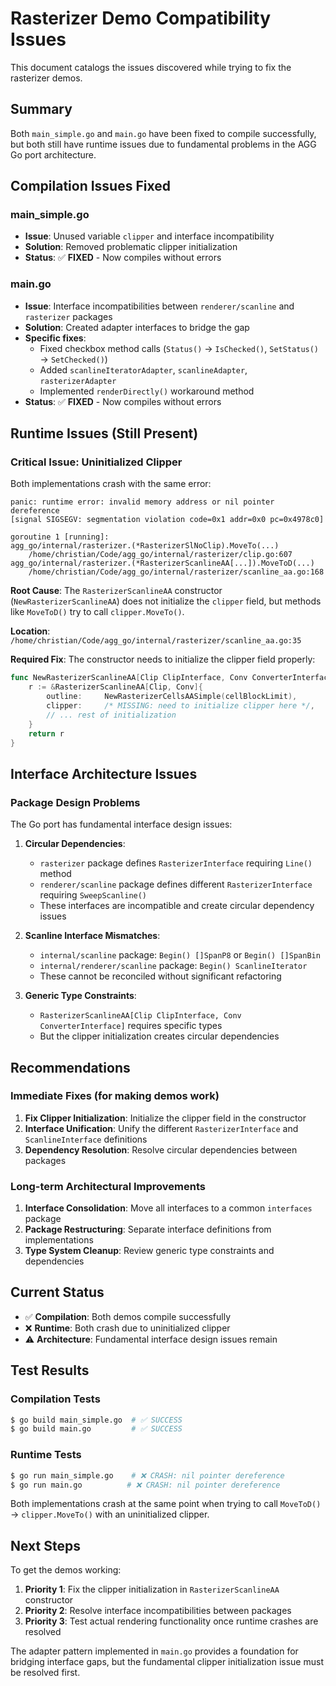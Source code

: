 # Rasterizer Demo Compatibility Issues

This document catalogs the issues discovered while trying to fix the rasterizer demos.

## Summary

Both `main_simple.go` and `main.go` have been fixed to compile successfully, but both still have runtime issues due to fundamental problems in the AGG Go port architecture.

## Compilation Issues Fixed

### main_simple.go

- **Issue**: Unused variable `clipper` and interface incompatibility
- **Solution**: Removed problematic clipper initialization
- **Status**: ✅ **FIXED** - Now compiles without errors

### main.go

- **Issue**: Interface incompatibilities between `renderer/scanline` and `rasterizer` packages
- **Solution**: Created adapter interfaces to bridge the gap
- **Specific fixes**:
  - Fixed checkbox method calls (`Status()` → `IsChecked()`, `SetStatus()` → `SetChecked()`)
  - Added `scanlineIteratorAdapter`, `scanlineAdapter`, `rasterizerAdapter`
  - Implemented `renderDirectly()` workaround method
- **Status**: ✅ **FIXED** - Now compiles without errors

## Runtime Issues (Still Present)

### Critical Issue: Uninitialized Clipper

Both implementations crash with the same error:

```
panic: runtime error: invalid memory address or nil pointer dereference
[signal SIGSEGV: segmentation violation code=0x1 addr=0x0 pc=0x4978c0]

goroutine 1 [running]:
agg_go/internal/rasterizer.(*RasterizerSlNoClip).MoveTo(...)
    /home/christian/Code/agg_go/internal/rasterizer/clip.go:607
agg_go/internal/rasterizer.(*RasterizerScanlineAA[...]).MoveToD(...)
    /home/christian/Code/agg_go/internal/rasterizer/scanline_aa.go:168
```

**Root Cause**: The `RasterizerScanlineAA` constructor (`NewRasterizerScanlineAA`) does not initialize the `clipper` field, but methods like `MoveToD()` try to call `clipper.MoveTo()`.

**Location**: `/home/christian/Code/agg_go/internal/rasterizer/scanline_aa.go:35`

**Required Fix**: The constructor needs to initialize the clipper field properly:

```go
func NewRasterizerScanlineAA[Clip ClipInterface, Conv ConverterInterface](cellBlockLimit uint32) *RasterizerScanlineAA[Clip, Conv] {
    r := &RasterizerScanlineAA[Clip, Conv]{
        outline:     NewRasterizerCellsAASimple(cellBlockLimit),
        clipper:     /* MISSING: need to initialize clipper here */,
        // ... rest of initialization
    }
    return r
}
```

## Interface Architecture Issues

### Package Design Problems

The Go port has fundamental interface design issues:

1. **Circular Dependencies**:

   - `rasterizer` package defines `RasterizerInterface` requiring `Line()` method
   - `renderer/scanline` package defines different `RasterizerInterface` requiring `SweepScanline()`
   - These interfaces are incompatible and create circular dependency issues

2. **Scanline Interface Mismatches**:

   - `internal/scanline` package: `Begin() []SpanP8` or `Begin() []SpanBin`
   - `internal/renderer/scanline` package: `Begin() ScanlineIterator`
   - These cannot be reconciled without significant refactoring

3. **Generic Type Constraints**:
   - `RasterizerScanlineAA[Clip ClipInterface, Conv ConverterInterface]` requires specific types
   - But the clipper initialization creates circular dependencies

## Recommendations

### Immediate Fixes (for making demos work)

1. **Fix Clipper Initialization**: Initialize the clipper field in the constructor
2. **Interface Unification**: Unify the different `RasterizerInterface` and `ScanlineInterface` definitions
3. **Dependency Resolution**: Resolve circular dependencies between packages

### Long-term Architectural Improvements

1. **Interface Consolidation**: Move all interfaces to a common `interfaces` package
2. **Package Restructuring**: Separate interface definitions from implementations
3. **Type System Cleanup**: Review generic type constraints and dependencies

## Current Status

- ✅ **Compilation**: Both demos compile successfully
- ❌ **Runtime**: Both crash due to uninitialized clipper
- ⚠️ **Architecture**: Fundamental interface design issues remain

## Test Results

### Compilation Tests

```bash
$ go build main_simple.go  # ✅ SUCCESS
$ go build main.go         # ✅ SUCCESS
```

### Runtime Tests

```bash
$ go run main_simple.go    # ❌ CRASH: nil pointer dereference
$ go run main.go          # ❌ CRASH: nil pointer dereference
```

Both implementations crash at the same point when trying to call `MoveToD()` → `clipper.MoveTo()` with an uninitialized clipper.

## Next Steps

To get the demos working:

1. **Priority 1**: Fix the clipper initialization in `RasterizerScanlineAA` constructor
2. **Priority 2**: Resolve interface incompatibilities between packages
3. **Priority 3**: Test actual rendering functionality once runtime crashes are resolved

The adapter pattern implemented in `main.go` provides a foundation for bridging interface gaps, but the fundamental clipper initialization issue must be resolved first.
